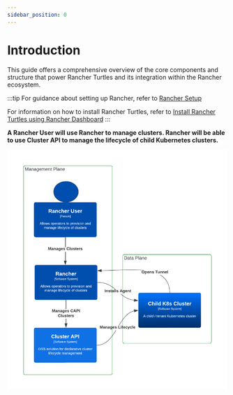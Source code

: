 ```yaml
---
sidebar_position: 0
---
```


# Introduction

This guide offers a comprehensive overview of the core components and structure 
that power Rancher Turtles and its integration within the Rancher ecosystem. 

:::tip
For guidance about setting up Rancher, refer to 
[Rancher Setup](../../getting-started/rancher.md)

For information on how to install Rancher Turtles, refer to 
[Install Rancher Turtles using Rancher Dashboard](../../getting-started/install-rancher-turtles/using_rancher_dashboard.md)
:::

**A Rancher User will use Rancher to manage clusters. Rancher will be able to use 
Cluster API to manage the lifecycle of child Kubernetes clusters.**

![intro](intro.png)
